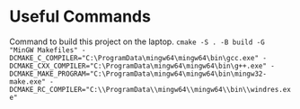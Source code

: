 # Useful Commands
Command to build this project on the laptop.
`cmake -S . -B build -G "MinGW Makefiles" -DCMAKE_C_COMPILER="C:\ProgramData\mingw64\mingw64\bin\gcc.exe" -DCMAKE_CXX_COMPILER="C:\ProgramData\mingw64\mingw64\bin\g++.exe" -DCMAKE_MAKE_PROGRAM="C:\ProgramData\mingw64\mingw64\bin\mingw32-make.exe" -DCMAKE_RC_COMPILER="C:\\ProgramData\\mingw64\\mingw64\\bin\\windres.exe"`

